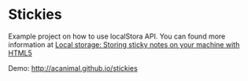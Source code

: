 # Stickies

Example project on how to use localStora API. You can found more information at [Local storage: Storing sticky notes on your machine with HTML5](http://acuriousanimal.com/blog/2011/08/12/local-storage-storing-sticky-notes-on-your-machine-with-html5/)

Demo: http://acanimal.github.io/stickies
